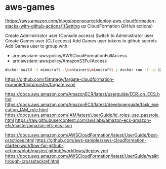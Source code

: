 # aws-games

[https://aws.amazon.com/blogs/opensource/deploy-aws-cloudformation-stacks-with-github-actions/](Setting up CloudFormation GitHub actions)

Create Administrator user (Console access)
Switch to Administrator user
Create Games user (CLI access)
Add Games user tokens to github secrets
Add Games user to group with:
- arn:aws:iam::aws:policy/AWSCloudFormationFullAccess
- arn:aws:iam::aws:policy/AmazonS3FullAccess

```bash
docker build -t minecraft .\containers\minecraft\ ; docker run -t -p 127.0.0.1:25565:25565 --name mc-test -d minecraft
```

https://github.com/1Strategy/fargate-cloudformation-example/blob/master/fargate.yaml

https://docs.aws.amazon.com/AmazonECR/latest/userguide/ECR_on_ECS.html
https://docs.aws.amazon.com/AmazonECS/latest/developerguide/task_execution_IAM_role.html
https://docs.aws.amazon.com/IAM/latest/UserGuide/id_roles_use_passrole.html
https://raw.githubusercontent.com/awslabs/amazon-ecs-amazon-efs/master/amazon-efs-ecs.json

https://docs.aws.amazon.com/AWSCloudFormation/latest/UserGuide/best-practices.html
https://github.com/aws-samples/aws-cloudformation-starter-workflow-for-github-actions/blob/master/.github/workflows/deploy.yml
https://docs.aws.amazon.com/AWSCloudFormation/latest/UserGuide/walkthrough-crossstackref.html